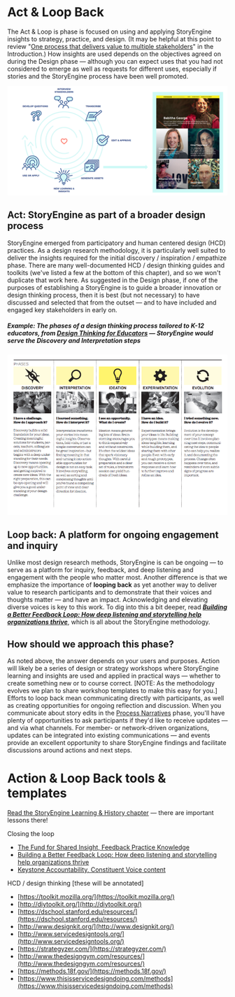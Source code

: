 # Act & Loop Back

The Act & Loop is phase is focused on using and applying StoryEngine insights to strategy, practice, and design. \(It may be helpful at this point to review "[One process that delivers value to multiple stakeholders](/README.md)" in the Introduction.\) How insights are used depends on the objectives agreed on during the Design phase — although you can expect uses that you had not considered to emerge as well as requests for different uses, especially if stories and the StoryEngine process have been well promoted.

![](/assets/full_storyengine_process_BIG.png)

## 

## Act: StoryEngine as part of a broader design process

StoryEngine emerged from participatory and human centered design \(HCD\) practices. As a design research methodology, it is particularly well suited to deliver the insights required for the initial discovery / inspiration / empathize phase. There are many well-documented HCD / design thinking guides and toolkits \(we've listed a few at the bottom of this chapter\), and so we won't duplicate that work here. As suggested in the Design phase, if one of the purposes of establishing a StoryEngine is to guide a broader innovation or design thinking process, then it is best \(but not necessary\) to have discussed and selected that from the outset — and to have included and engaged key stakeholders in early on.

##### Example: The phases of a design thinking process tailored to K-12 educators, from [_Design Thinking for Educators_](https://designthinkingforeducators.com/) — StoryEngine would serve the Discovery and Interpretation steps

![](/assets/Design-Thinking-for-Education_.png)

## Loop back: A platform for ongoing engagement and inquiry

Unlike most design research methods, StoryEngine is can be ongoing — to serve as a platform for inquiry, feedback, and deep listening and engagement with the people who matter most. Another difference is that we emphasize the importance of **looping back** as yet another way to deliver value to research participants and to demonstrate that their voices and thoughts matter ­— and have an impact. Acknowledging and elevating diverse voices is key to this work. To dig into this a bit deeper, read [_**Building a Better Feedback Loop: How deep listening and storytelling help organizations thrive**_](https://medium.com/weseek/building-a-better-feedback-loop-764022914aa), which is all about the StoryEngine methodology.

## How should we approach this phase?

As noted above, the answer depends on your users and purposes. Action will likely be a series of design or strategy workshops where StoryEngine learning and insights are used and applied in practical ways — whether to create something new or to course correct. \[NOTE: As the methodology evolves we plan to share workshop templates to make this easy for you.\] Efforts to loop back mean communicating directly with participants, as well as creating opportunities for ongoing reflection and discussion. When you communicate about story edits in the [Process Narratives](/process-narratives.md) phase, you'll have plenty of opportunities to ask participants if they'd like to receive updates — and via what channels. For member- or network-driven organizations, updates can be integrated into existing communications — and events provide an excellent opportunity to share StoryEngine findings and facilitate discussions around actions and next steps.

# Action & Loop Back tools & templates

[Read the StoryEngine Learning & History chapter](/learning.md) — there are important lessons there!

Closing the loop

* [The Fund for Shared Insight, Feedback Practice Knowledge](https://www.fundforsharedinsight.org/knowledge/?t=feedback-practice#knowledge-tabs|1)
* [Building a Better Feedback Loop: How deep listening and storytelling help organizations thrive](https://www.gitbook.com/book/loup/storyengine/edit#)
* [Keystone Accountability, Constituent Voice content](https://keystoneaccountability.org/tag/constituent-voice/)

HCD / design thinking \[these will be annotated\]

* [https://toolkit.mozilla.org/](https://toolkit.mozilla.org/)
* [http://diytoolkit.org/](http://diytoolkit.org/)
* [https://dschool.stanford.edu/resources/](https://dschool.stanford.edu/resources/)
* [http://www.designkit.org/](http://www.designkit.org/)
* [http://www.servicedesigntools.org/](http://www.servicedesigntools.org/)
* [https://strategyzer.com/](https://strategyzer.com/)
* [http://www.thedesigngym.com/resources/](http://www.thedesigngym.com/resources/)
* [https://methods.18f.gov/](https://methods.18f.gov/)
* [https://www.thisisservicedesigndoing.com/methods](https://www.thisisservicedesigndoing.com/methods) 



